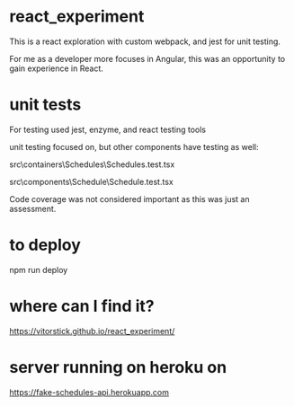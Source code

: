 # react_experiment

This is a react exploration with custom webpack, and jest for unit testing.

For me as a developer more focuses in Angular, this was an opportunity to gain experience in React.

# unit tests

For testing used jest, enzyme, and react testing tools

unit testing focused on, but other components have testing as well:

src\containers\Schedules\Schedules.test.tsx

src\components\Schedule\Schedule.test.tsx

Code coverage was not considered important as this was just an assessment.

# to deploy

npm run deploy

# where can I find it?

https://vitorstick.github.io/react_experiment/

# server running on heroku on

https://fake-schedules-api.herokuapp.com
